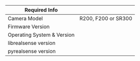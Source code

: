 | Required Info  |   |
|---|---|
| Camera Model | R200, F200 or SR300 | 
| Firmware Version |   | 
| Operating System & Version |   |
| librealsense version |   |
| pyrealsense version |   |